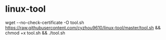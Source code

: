 # linux-tool

wget --no-check-certificate -O tool.sh https://raw.githubusercontent.com/cyzhou9610/linux-tool/master/tool.sh && chmod +x tool.sh && ./tool.sh
